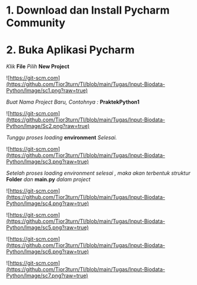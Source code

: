 # 1. Download dan Install Pycharm Community

# 2. Buka Aplikasi Pycharm

*Klik* **File** *Pilih* **New Project**

![https://git-scm.com](https://github.com/Tior3turn/TI/blob/main/Tugas/Input-Biodata-Python/Image/sc1.png?raw=true)

*Buat Nama Project Baru, Contohnya :* **PraktekPython1**

![https://git-scm.com](https://github.com/Tior3turn/TI/blob/main/Tugas/Input-Biodata-Python/Image/Sc2.png?raw=true)

*Tunggu proses loading* **environment** *Selesai.*

![https://git-scm.com](https://github.com/Tior3turn/TI/blob/main/Tugas/Input-Biodata-Python/Image/sc3.png?raw=true)

*Setelah proses loading environment selesai , maka akan terbentuk struktur* **Folder** *dan* **main.py** *dalam project*

![https://git-scm.com](https://github.com/Tior3turn/TI/blob/main/Tugas/Input-Biodata-Python/Image/sc4.png?raw=true)

![https://git-scm.com](https://github.com/Tior3turn/TI/blob/main/Tugas/Input-Biodata-Python/Image/sc5.png?raw=true)

![https://git-scm.com](https://github.com/Tior3turn/TI/blob/main/Tugas/Input-Biodata-Python/Image/sc6.png?raw=true)

![https://git-scm.com](https://github.com/Tior3turn/TI/blob/main/Tugas/Input-Biodata-Python/Image/sc7.png?raw=true)




